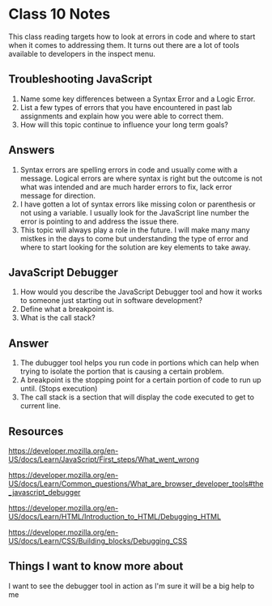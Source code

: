 # Class 10 Notes

This class reading targets how to look at errors in code and where to start when it comes to addressing them. It turns out there are a lot of tools available to developers in the inspect menu.

## Troubleshooting JavaScript

1. Name some key differences between a Syntax Error and a Logic Error.
2. List a few types of errors that you have encountered in past lab assignments and explain how you were able to correct them.
3. How will this topic continue to influence your long term goals?

## Answers

1. Syntax errors are spelling errors in code and usually come with a message. Logical errors are where syntax is right but the outcome is not what was intended and are much harder errors to fix, lack error message for direction.
2. I have gotten a lot of syntax errors like missing colon or parenthesis or not using a variable. I usually look for the JavaScript line number the error is pointing to and address the issue there.
3. This topic will always play a role in the future. I will make many many mistkes in the days to come but understanding the type of error and where to start looking for the solution are key elements to take away.

## JavaScript Debugger

1. How would you describe the JavaScript Debugger tool and how it works to someone just starting out in software development?
2. Define what a breakpoint is.
3. What is the call stack?

## Answer

1. The dubugger tool helps you run code in portions which can help when trying to isolate the portion that is causing a certain problem.
2. A breakpoint is the stopping point for a certain portion of code to run up until. (Stops execution)
3. The call stack is a section that will display the code executed to get to current line.

## Resources

<https://developer.mozilla.org/en-US/docs/Learn/JavaScript/First_steps/What_went_wrong>

<https://developer.mozilla.org/en-US/docs/Learn/Common_questions/What_are_browser_developer_tools#the_javascript_debugger>

<https://developer.mozilla.org/en-US/docs/Learn/HTML/Introduction_to_HTML/Debugging_HTML>

<https://developer.mozilla.org/en-US/docs/Learn/CSS/Building_blocks/Debugging_CSS>

## Things I want to know more about

I want to see the debugger tool in action as I'm sure it will be a big help to me
